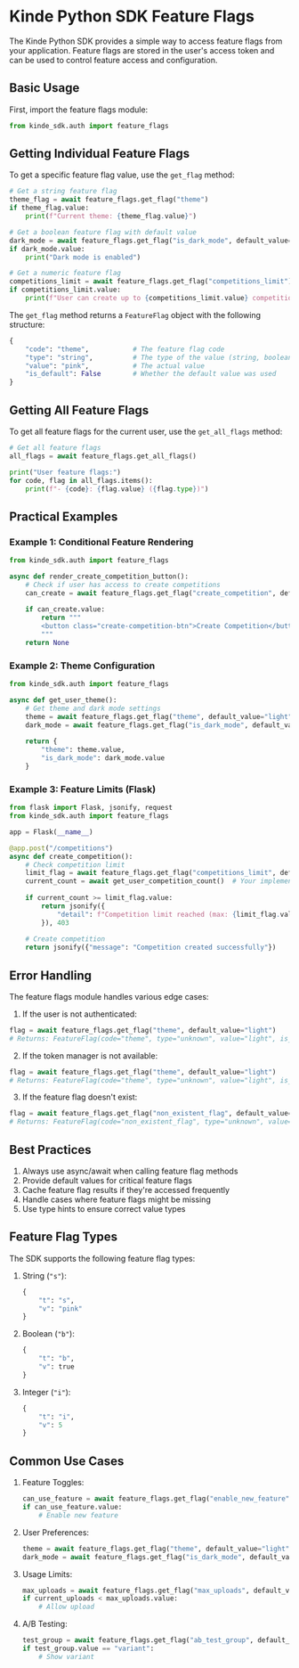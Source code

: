 # Kinde Python SDK Feature Flags

The Kinde Python SDK provides a simple way to access feature flags from your application. Feature flags are stored in the user's access token and can be used to control feature access and configuration.

## Basic Usage

First, import the feature flags module:

```python
from kinde_sdk.auth import feature_flags
```

## Getting Individual Feature Flags

To get a specific feature flag value, use the `get_flag` method:

```python
# Get a string feature flag
theme_flag = await feature_flags.get_flag("theme")
if theme_flag.value:
    print(f"Current theme: {theme_flag.value}")

# Get a boolean feature flag with default value
dark_mode = await feature_flags.get_flag("is_dark_mode", default_value=False)
if dark_mode.value:
    print("Dark mode is enabled")

# Get a numeric feature flag
competitions_limit = await feature_flags.get_flag("competitions_limit")
if competitions_limit.value:
    print(f"User can create up to {competitions_limit.value} competitions")
```

The `get_flag` method returns a `FeatureFlag` object with the following structure:
```python
{
    "code": "theme",           # The feature flag code
    "type": "string",          # The type of the value (string, boolean, integer)
    "value": "pink",           # The actual value
    "is_default": False        # Whether the default value was used
}
```

## Getting All Feature Flags

To get all feature flags for the current user, use the `get_all_flags` method:

```python
# Get all feature flags
all_flags = await feature_flags.get_all_flags()

print("User feature flags:")
for code, flag in all_flags.items():
    print(f"- {code}: {flag.value} ({flag.type})")
```

## Practical Examples

### Example 1: Conditional Feature Rendering

```python
from kinde_sdk.auth import feature_flags

async def render_create_competition_button():
    # Check if user has access to create competitions
    can_create = await feature_flags.get_flag("create_competition", default_value=False)
    
    if can_create.value:
        return """
        <button class="create-competition-btn">Create Competition</button>
        """
    return None
```

### Example 2: Theme Configuration

```python
from kinde_sdk.auth import feature_flags

async def get_user_theme():
    # Get theme and dark mode settings
    theme = await feature_flags.get_flag("theme", default_value="light")
    dark_mode = await feature_flags.get_flag("is_dark_mode", default_value=False)
    
    return {
        "theme": theme.value,
        "is_dark_mode": dark_mode.value
    }
```

### Example 3: Feature Limits (Flask)

```python
from flask import Flask, jsonify, request
from kinde_sdk.auth import feature_flags

app = Flask(__name__)

@app.post("/competitions")
async def create_competition():
    # Check competition limit
    limit_flag = await feature_flags.get_flag("competitions_limit", default_value=3)
    current_count = await get_user_competition_count()  # Your implementation
    
    if current_count >= limit_flag.value:
        return jsonify({
            "detail": f"Competition limit reached (max: {limit_flag.value})"
        }), 403
    
    # Create competition
    return jsonify({"message": "Competition created successfully"})
```

## Error Handling

The feature flags module handles various edge cases:

1. If the user is not authenticated:
```python
flag = await feature_flags.get_flag("theme", default_value="light")
# Returns: FeatureFlag(code="theme", type="unknown", value="light", is_default=True)
```

2. If the token manager is not available:
```python
flag = await feature_flags.get_flag("theme", default_value="light")
# Returns: FeatureFlag(code="theme", type="unknown", value="light", is_default=True)
```

3. If the feature flag doesn't exist:
```python
flag = await feature_flags.get_flag("non_existent_flag", default_value=False)
# Returns: FeatureFlag(code="non_existent_flag", type="unknown", value=False, is_default=True)
```

## Best Practices

1. Always use async/await when calling feature flag methods
2. Provide default values for critical feature flags
3. Cache feature flag results if they're accessed frequently
4. Handle cases where feature flags might be missing
5. Use type hints to ensure correct value types

## Feature Flag Types

The SDK supports the following feature flag types:

1. String (`"s"`):
   ```python
   {
       "t": "s",
       "v": "pink"
   }
   ```

2. Boolean (`"b"`):
   ```python
   {
       "t": "b",
       "v": true
   }
   ```

3. Integer (`"i"`):
   ```python
   {
       "t": "i",
       "v": 5
   }
   ```

## Common Use Cases

1. Feature Toggles:
   ```python
   can_use_feature = await feature_flags.get_flag("enable_new_feature", default_value=False)
   if can_use_feature.value:
       # Enable new feature
   ```

2. User Preferences:
   ```python
   theme = await feature_flags.get_flag("theme", default_value="light")
   dark_mode = await feature_flags.get_flag("is_dark_mode", default_value=False)
   ```

3. Usage Limits:
   ```python
   max_uploads = await feature_flags.get_flag("max_uploads", default_value=10)
   if current_uploads < max_uploads.value:
       # Allow upload
   ```

4. A/B Testing:
   ```python
   test_group = await feature_flags.get_flag("ab_test_group", default_value="control")
   if test_group.value == "variant":
       # Show variant
   ``` 
